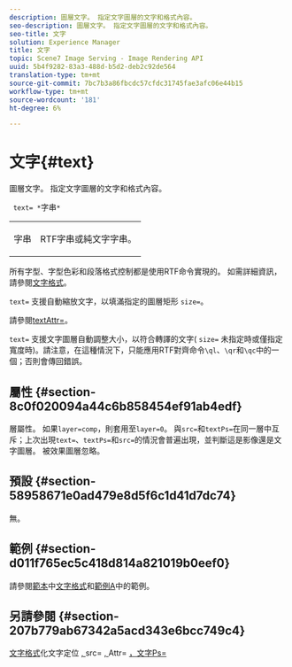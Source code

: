 ```yaml
---
description: 圖層文字。 指定文字圖層的文字和格式內容。
seo-description: 圖層文字。 指定文字圖層的文字和格式內容。
seo-title: 文字
solution: Experience Manager
title: 文字
topic: Scene7 Image Serving - Image Rendering API
uuid: 5b4f9282-83a3-488d-b5d2-deb2c92de564
translation-type: tm+mt
source-git-commit: 7bc7b3a86fbcdc57cfdc31745fae3afc06e44b15
workflow-type: tm+mt
source-wordcount: '181'
ht-degree: 6%

---
```



# 文字{#text}

圖層文字。 指定文字圖層的文字和格式內容。

` text= *`字串`*`

<table id="simpletable_6C095D7F69874A8EA3D1D52103FA520C"> 
 <tr class="strow"> 
  <td class="stentry"> <p> <span class="varname"> 字串 </span> </p> </td> 
  <td class="stentry"> <p>RTF字串或純文字字串。 </p> </td> 
 </tr> 
</table>

所有字型、字型色彩和段落格式控制都是使用RTF命令實現的。 如需詳細資訊，請參閱[文字格式](../../../../../is-api/http-ref/image-serving-api-ref/c-http-protocol-reference/c-text-formatting/c-text-formatting.md#concept-0d3136db7f6f49668274541cd4b6364c)。

`text=` 支援自動縮放文字，以填滿指定的圖層矩形 `size=`。

請參閱[textAttr=](../../../../../is-api/http-ref/image-serving-api-ref/c-http-protocol-reference/c-command-reference/r-textattr.md#reference-ff00484fa3244286abeff34911f7ec0d)。

`text=` 支援文字圖層自動調整大小，以符合轉譯的文字( `size=` 未指定時或僅指定寬度時)。請注意，在這種情況下，只能應用RTF對齊命令`\ql`、`\qr`和`\qc`中的一個；否則會傳回錯誤。

## 屬性 {#section-8c0f020094a44c6b858454ef91ab4edf}

層屬性。 如果`layer=comp`，則套用至`layer=0`。 與`src=`和`textPs=`在同一層中互斥；上次出現`text=`、`textPs=`和`src=`的情況會普遍出現，並判斷這是影像還是文字圖層。 被效果圖層忽略。

## 預設 {#section-58958671e0ad479e8d5f6c1d41d7dc74}

無。

## 範例 {#section-d011f765ec5c418d814a821019b0eef0}

請參閱[範本](../../../../../is-api/http-ref/image-serving-api-ref/c-http-protocol-reference/c-templates/c-templates.md#concept-3cd2d2adae0e41b2979b9640244d4d3e)中[文字格式](../../../../../is-api/http-ref/image-serving-api-ref/c-http-protocol-reference/c-text-formatting/c-text-formatting.md#concept-0d3136db7f6f49668274541cd4b6364c)和[範例A](../../../../../is-api/http-ref/image-serving-api-ref/c-http-protocol-reference/c-templates/r-example-a.md#reference-c78ea82e8a1646738e764fa6685dfbac)中的範例。

## 另請參閱 {#section-207b779ab67342a5acd343e6bcc749c4}

[文字格式](../../../../../is-api/http-ref/image-serving-api-ref/c-http-protocol-reference/c-text-formatting/c-text-formatting.md#concept-0d3136db7f6f49668274541cd4b6364c)化文字定位 [, ](../../../../../is-api/http-ref/image-serving-api-ref/c-http-protocol-reference/c-text-formatting/r-text-positioning.md#reference-f647443d92914f4b89a7cc5a83267d87)src= [, ](../../../../../is-api/http-ref/image-serving-api-ref/c-http-protocol-reference/c-command-reference/r-src.md#reference-f6506637778c4c69bf106a7924a91ab1)Attr= [](../../../../../is-api/http-ref/image-serving-api-ref/c-http-protocol-reference/c-command-reference/r-textattr.md#reference-ff00484fa3244286abeff34911f7ec0d) [，文字Ps=](../../../../../is-api/http-ref/image-serving-api-ref/c-http-protocol-reference/c-command-reference/r-textps.md#reference-4209a2a6169f44278da2647cfb0cd767)
